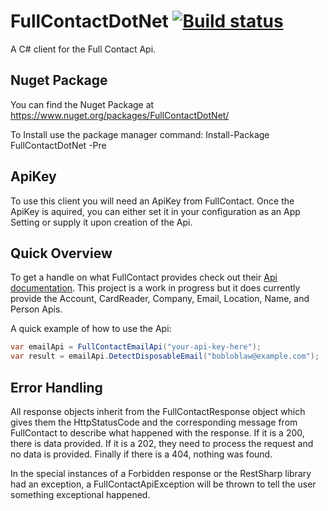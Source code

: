 # FullContactDotNet [![Build status](https://ci.appveyor.com/api/projects/status/5jj02pgboarvicun/branch/master?svg=true)](https://ci.appveyor.com/project/brainded/fullcontactdotnet/branch/master)
A C# client for the Full Contact Api.

## Nuget Package
You can find the Nuget Package at https://www.nuget.org/packages/FullContactDotNet/

To Install use the package manager command: Install-Package FullContactDotNet -Pre

## ApiKey
To use this client you will need an ApiKey from FullContact. Once the ApiKey is aquired, you can either set it in your configuration as an App Setting or supply it upon creation of the Api.

## Quick Overview

To get a handle on what FullContact provides check out their [Api documentation](https://www.fullcontact.com/developer/docs/). This project is a work in progress but it does currently provide the Account, CardReader, Company, Email, Location, Name, and Person Apis.

A quick example of how to use the Api:

```c#
var emailApi = FullContactEmailApi("your-api-key-here");
var result = emailApi.DetectDisposableEmail("bobloblaw@example.com");
```

## Error Handling

All response objects inherit from the FullContactResponse object which gives them the HttpStatusCode and the corresponding message from FullContact to describe what happened with the response. If it is a 200, there is data provided. If it is a 202, they need to process the request and no data is provided. Finally if there is a 404, nothing was found.

In the special instances of a Forbidden response or the RestSharp library had an exception, a FullContactApiException will be thrown to tell the user something exceptional happened.
